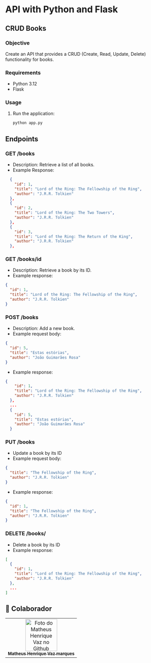 # API with Python and Flask

## CRUD Books

### Objective

Create an API that provides a CRUD (Create, Read, Update, Delete) functionality for books.

### Requirements

- Python 3.12
- Flask

### Usage

1. Run the application:
   ```sh
   python app.py
   ```

## Endpoints

### GET /books

- Description: Retrieve a list of all books.
- Example Response:

```json
  {
    "id": 1,
    "title": "Lord of the Ring: The Fellowship of the Ring",
    "author": "J.R.R. Tolkien"
  },
  {
    "id": 2,
    "title": "Lord of the Ring: The Two Towers",
    "author": "J.R.R. Tolkien"
  },
  {
    "id": 3,
    "title": "Lord of the Ring: The Return of the King",
    "author": "J.R.R. Tolkien"
  },
```

### GET /books/id

- Description: Retrieve a book by its ID.
- Example response:

```json
{
  "id": 1,
  "title": "Lord of the Ring: The Fellowship of the Ring",
  "author": "J.R.R. Tolkien"
}
```

### POST /books

- Description: Add a new book.
- Example request body:

```json
{
  "id": 5,
  "title": "Estas estórias",
  "author": "João Guimarães Rosa"
}
```

- Example response:

```json
{
    "id": 1,
    "title": "Lord of the Ring: The Fellowship of the Ring",
    "author": "J.R.R. Tolkien"
  },
  ...
  {
    "id": 5,
    "title": "Estas estórias",
    "author": "João Guimarães Rosa"
  }
```

### PUT /books

- Update a book by its ID
- Example request body:

```json
{
  "title": "The Fellowship of the Ring",
  "author": "J.R.R. Tolkien"
}
```

- Example response:

```json
{
  "id": 1,
  "title": "The Fellowship of the Ring",
  "author": "J.R.R. Tolkien"
}
```
### DELETE /books/
- Delete a book by its ID
- Example response:
```json
[
  {
    "id": 1,
    "title": "Lord of the Ring: The Fellowship of the Ring",
    "author": "J.R.R. Tolkien"
  },
  ...
]
```
## 🤝 Colaborador

<table>
  <tr>
    <td align="center">
      <a href="https://github.com/Teuuzim" title="Github do Matheus Henrique Vaz">
        <img src="https://avatars.githubusercontent.com/u/106777198?v=4" width="100px;" alt="Foto do Matheus Henrique Vaz no Github"/><br>
        <sub>
          <b>Matheus Henrique Vaz marques</b>
        </sub>
      </a>
    </td>
  </tr>
</table>